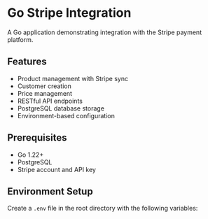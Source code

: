 # Go Stripe Integration

A Go application demonstrating integration with the Stripe payment platform.

## Features

- Product management with Stripe sync
- Customer creation
- Price management
- RESTful API endpoints
- PostgreSQL database storage
- Environment-based configuration

## Prerequisites

- Go 1.22+
- PostgreSQL
- Stripe account and API key

## Environment Setup

Create a `.env` file in the root directory with the following variables:

